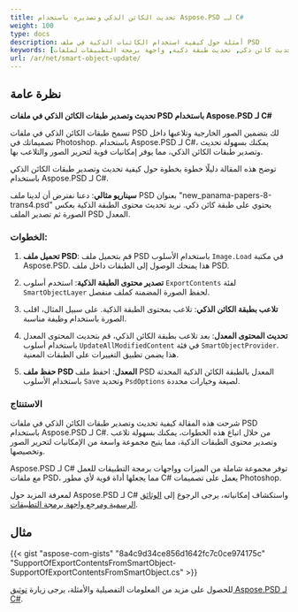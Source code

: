 ```yaml
---
title: تحديث الكائن الذكي وتصديره باستخدام Aspose.PSD لـ C#
weight: 100
type: docs
description: أمثلة حول كيفية استخدام الكائنات الذكية في ملف PSD
keywords: [كائن ذكي, طبقة ذكية, تصدير كائن ذكي, تصدير طبقة ذكية, تحديث كائن ذكي, تحديث طبقة ذكية, واجهة برمجة التطبيقات لملفات PSD, C#, سي شارب, عينة الكود]
url: /ar/net/smart-object-update/
---
```


## نظرة عامة

**تحديث وتصدير طبقات الكائن الذكي في ملفات PSD باستخدام Aspose.PSD لـ C#**

تسمح طبقات الكائن الذكي في ملفات PSD لك بتضمين الصور الخارجية وتلاعبها داخل تصميماتك في Photoshop. باستخدام Aspose.PSD لـ C#، يمكنك بسهولة تحديث وتصدير طبقات الكائن الذكي، مما يوفر إمكانيات قوية لتحرير الصور والتلاعب بها.

توضح هذه المقالة دليلًا خطوة بخطوة حول كيفية تحديث وتصدير طبقات الكائن الذكي باستخدام Aspose.PSD لـ C#.

**سيناريو مثالي**: دعنا نفترض أن لدينا ملف PSD بعنوان "new_panama-papers-8-trans4.psd" يحتوي على طبقة كائن ذكي. نريد تحديث محتوى الطبقة الذكية بعكس الصورة ثم تصدير الملف PSD المعدل.

### الخطوات:

1. **تحميل ملف PSD**:
   قم بتحميل ملف PSD باستخدام الأسلوب `Image.Load` في مكتبة Aspose.PSD. هذا يمنحك الوصول إلى الطبقات داخل ملف PSD.

2. **تصدير محتوى الطبقة الذكية**:
   استخدم أسلوب `ExportContents` لفئة `SmartObjectLayer` لحفظ الصورة المضمنة كملف منفصل.

3. **تلاعب بطبقة الكائن الذكي**:
   تلاعب بمحتوى الطبقة الذكية. على سبيل المثال، اقلب الصورة باستخدام وظيفة مناسبة.

4. **تحديث المحتوى المعدل**:
   بعد تلاعب بطبقة الكائن الذكي، قم بتحديث المحتوى المعدل باستخدام أسلوب `UpdateAllModifiedContent` في فئة `SmartObjectProvider`. هذا يضمن تطبيق التغييرات على الطبقات المعنية.

5. **حفظ ملف PSD المعدل**:
   احفظ ملف PSD المعدل بالطبقة الكائن الذكية المحدثة باستخدام الأسلوب `Save` وتحديد `PsdOptions` لصيغة وخيارات محددة.

### الاستنتاج

شرحت هذه المقالة كيفية تحديث وتصدير طبقات الكائن الذكي في ملفات PSD باستخدام Aspose.PSD لـ C#. من خلال اتباع هذه الخطوات، يمكنك بسهولة تلاعب وتصدير محتوى الطبقات الذكية، مما يتيح مجموعة واسعة من الإمكانيات لتحرير الصور وتخصيصها.

Aspose.PSD لـ C# توفر مجموعة شاملة من الميزات وواجهات برمجة التطبيقات للعمل مع ملفات PSD، مما يجعلها أداة قوية لأي مطور C# يعمل على تصميمات Photoshop.

لمعرفة المزيد حول Aspose.PSD لـ C# واستكشاف إمكانياته، يرجى الرجوع إلى [الوثائق الرسمية ومرجع واجهة برمجة التطبيقات](https://docs.aspose.com/psd/net/).

## مثال

{{< gist "aspose-com-gists" "8a4c9d34ce856d1642fc7c0ce974175c" "SupportOfExportContentsFromSmartObject-SupportOfExportContentsFromSmartObject.cs" >}}

للحصول على مزيد من المعلومات التفصيلية والأمثلة، يرجى زيارة [توثيق Aspose.PSD لـ C#](https://docs.aspose.com/psd/net/).
